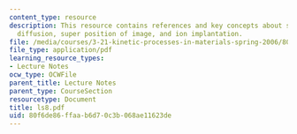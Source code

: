 ```yaml
---
content_type: resource
description: This resource contains references and key concepts about steady state
  diffusion, super position of image, and ion implantation.
file: /media/courses/3-21-kinetic-processes-in-materials-spring-2006/80f6de86ffaab6d70c3b068ae11623de_ls8.pdf
file_type: application/pdf
learning_resource_types:
- Lecture Notes
ocw_type: OCWFile
parent_title: Lecture Notes
parent_type: CourseSection
resourcetype: Document
title: ls8.pdf
uid: 80f6de86-ffaa-b6d7-0c3b-068ae11623de
---
```

